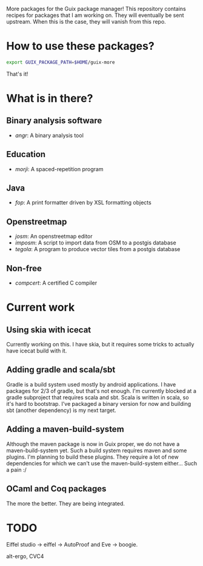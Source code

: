 More packages for the Guix package manager! This repository contains
recipes for packages that I am working on. They will eventually be sent
upstream. When this is the case, they will vanish from this repo.

How to use these packages?
==========================

```sh
export GUIX_PACKAGE_PATH=$HOME/guix-more
```

That's it!

What is in there?
=================

Binary analysis software
------------------------

* _angr_: A binary analysis tool

Education
---------

* _morji_: A spaced-repetition program

Java
----

* _fop_: A print formatter driven by XSL formatting objects

Openstreetmap
-------------

* _josm_: An openstreetmap editor
* _imposm_: A script to import data from OSM to a postgis database
* _tegola_: A program to produce vector tiles from a postgis database

Non-free
--------

* _compcert_: A certified C compiler

Current work
============

Using skia with icecat
----------------------

Currently working on this. I have skia, but it requires some tricks to actually
have icecat build with it.

Adding gradle and scala/sbt
---------------------------

Gradle is a build system used mostly by android applications. I have packages
for 2/3 of gradle, but that's not enough. I'm currently blocked at a gradle
subproject that requires scala and sbt. Scala is written in scala, so it's hard
to bootstrap. I've packaged a binary version for now and building sbt (another
dependency) is my next target.

Adding a maven-build-system
---------------------------

Although the maven package is now in Guix proper, we do not have a maven-build-system
yet. Such a build system requires maven and some plugins. I'm planning to build
these plugins. They require a lot of new dependencies for which we can't use
the maven-build-system either... Such a pain :/

OCaml and Coq packages
----------------------

The more the better. They are being integrated.

TODO
====

Eiffel studio -> eiffel -> AutoProof and Eve -> boogie.

alt-ergo, CVC4
